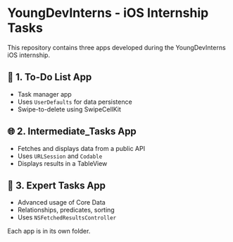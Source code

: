 # YoungDevInterns - iOS Internship Tasks

This repository contains three apps developed during the YoungDevInterns iOS internship.

## 📱 1. To-Do List App
- Task manager app
- Uses `UserDefaults` for data persistence
- Swipe-to-delete using SwipeCellKit

## 🌐 2. Intermediate_Tasks App
- Fetches and displays data from a public API
- Uses `URLSession` and `Codable`
- Displays results in a TableView

## 💾 3. Expert Tasks App
- Advanced usage of Core Data
- Relationships, predicates, sorting
- Uses `NSFetchedResultsController`

Each app is in its own folder.
